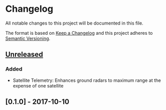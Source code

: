# Changelog

All notable changes to this project will be documented in this file.

The format is based on [Keep a Changelog](http://keepachangelog.com/)
and this project adheres to [Semantic Versioning](http://semver.org/).

<!-- markdownlint-disable MD022 MD024 MD032 -->

## [Unreleased]
### Added
- Satellite Telemetry: Enhances ground radars to maximum range at the expense of one satellite

## [0.1.0] - 2017-10-10

[Unreleased]: https://github.com/dustine/ChargeTransmission/compare/v0.1.1...HEAD
[0.1.1]: https://github.com/dustine/ChargeTransmission/compare/v0.1.0...v0.1.1